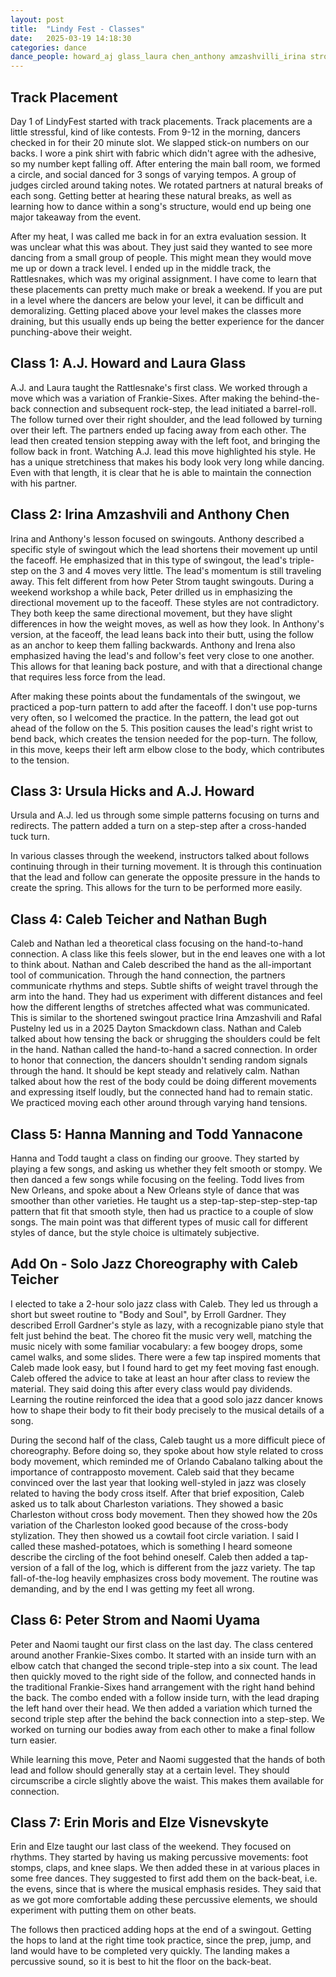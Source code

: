 ```yaml
---
layout: post
title:  "Lindy Fest - Classes"
date:   2025-03-19 14:18:30
categories: dance 
dance_people: howard_aj glass_laura chen_anthony amzashvilli_irina strom_peter hicks_ursula teicher_caleb bugh_nathan cabalano_orlando uyama_naomi morris_erin visnevskyte_elze pustelny_ rafal
---
```


## Track Placement

Day 1 of LindyFest started with track placements. Track placements are a little stressful, kind of like contests. From 9-12 in the morning, dancers checked in for their 20 minute slot.  We slapped stick-on numbers on our backs.  I wore a pink shirt with fabric which didn't agree with the adhesive, so my number kept falling off.  After entering the main ball room, we formed a circle, and social danced for 3 songs of varying tempos.  A group of judges circled around taking notes. We rotated partners at natural breaks of each song.  Getting better at hearing these natural breaks, as well as learning how to dance within a song's structure, would end up being one major takeaway from the event.

After my heat, I was called me back in for an extra evaluation session.  It was unclear what this was about.  They just said they wanted to see more dancing from a small group of people. This might mean they would move me up or down a track level.  I ended up in the middle track, the Rattlesnakes, which was my original assignment.  I have come to learn that these placements can pretty much make or break a weekend. If you are put in a level where the dancers are below your level, it can be difficult and demoralizing.  Getting placed above your level makes the classes more draining, but this usually ends up being the better experience for the dancer punching-above their weight.  

## Class 1: A.J. Howard and Laura Glass

A.J. and Laura taught the Rattlesnake's first class.  We worked through a move which was a variation of Frankie-Sixes.  After making the behind-the-back connection and subsequent rock-step, the lead initiated a barrel-roll. The follow turned over their right shoulder, and the lead followed by turning over their left.  The partners ended up facing away from each other. The lead then created tension stepping away with the left foot, and bringing the follow back in front.  Watching A.J. lead this move highlighted his style.  He has a unique stretchiness that makes his body look very long while dancing.  Even with that length, it is clear that he is able to maintain the connection with his partner.  

## Class 2: Irina Amzashvili and Anthony Chen

Irina and Anthony's lesson focused on swingouts.  Anthony described a specific style of swingout which the lead shortens their movement up until the faceoff.  He emphasized that in this type of swingout, the lead's triple-step on the 3 and 4 moves very little. The lead's momentum is still traveling away.  This felt different from how Peter Strom taught swingouts.  During a weekend workshop a while back, Peter drilled us in emphasizing the directional movement up to the faceoff.  These styles are not contradictory.  They both keep the same directional movement, but they have slight differences in how the weight moves, as well as how they look.  In Anthony's version, at the faceoff, the lead leans back into their butt, using the follow as an anchor to keep them falling backwards.  Anthony and Irena also emphasized having the lead's and follow's feet very close to one another.  This allows for that leaning back posture, and with that a directional change that requires less force from the lead.  

After making these points about the fundamentals of the swingout, we practiced a pop-turn pattern to add after the faceoff.  I don't use pop-turns very often, so I welcomed the practice.  In the pattern, the lead got out ahead of the follow on the 5.  This position causes the lead's right wrist to bend back, which creates the tension needed for the pop-turn.  The follow, in this move, keeps their left arm elbow close to the body, which contributes to the tension.  


## Class 3: Ursula Hicks and A.J. Howard

Ursula and A.J. led us through some simple patterns focusing on turns and redirects.  The pattern added a turn on a step-step after a cross-handed tuck turn.  

In various classes through the weekend, instructors talked about follows continuing through in their turning movement.  It is through this continuation that the lead and follow can generate the opposite pressure in the hands to create the spring.  This allows for the turn to be performed more easily. 

## Class 4: Caleb Teicher and Nathan Bugh

Caleb and Nathan led a theoretical class focusing on the hand-to-hand connection.  A class like this feels slower, but in the end leaves one with a lot to think about.  Nathan and Caleb described the hand as the all-important tool of communication.  Through the hand connection, the partners communicate rhythms and steps.  Subtle shifts of weight travel through the arm into the hand.  They had us experiment with different distances and feel how the different lengths of stretches affected what was communicated. This is similar to the shortened swingout practice Irina Amzashvili and Rafal Pustelny led us in a 2025 Dayton Smackdown class.   Nathan and Caleb talked about how tensing the back or shrugging the shoulders could be felt in the hand.  Nathan called the hand-to-hand a sacred connection.  In order to honor that connection, the dancers shouldn't sending random signals through the hand.  It should be kept steady and relatively calm.  Nathan talked about how the rest of the body could be doing different movements and expressing itself loudly, but the connected hand had to remain static.  We practiced moving each other around through varying hand tensions. 

## Class 5: Hanna Manning and Todd Yannacone

Hanna and Todd taught a class on finding our groove.  They started by playing a few songs, and asking us whether they felt smooth or stompy. We then danced a few songs while focusing on the feeling.  Todd lives from New Orleans, and spoke about a New Orleans style of dance that was smoother than other varieties. He taught us a step-tap-step-step-step-tap pattern that fit that smooth style, then had us practice to a couple of slow songs.  The main point was that different types of music call for different styles of dance, but the style choice is ultimately subjective.

## Add On - Solo Jazz Choreography with Caleb Teicher

I elected to take a 2-hour solo jazz class with Caleb.  They led us through a short but sweet routine to "Body and Soul", by Erroll Gardner.  They described Erroll Gardner's style as lazy, with a recognizable piano style that felt just behind the beat.  The choreo fit the music very well, matching the music nicely with some familiar vocabulary: a few boogey drops, some camel walks, and some slides.  There were a few tap inspired moments that Caleb made look easy, but I found hard to get my feet moving fast enough.  Caleb offered the advice to take at least an hour after class to review the material.  They said doing this after every class would pay dividends.  Learning the routine reinforced the idea that a good solo jazz dancer knows how to shape their body to fit their body precisely to the musical details of a song.

During the second half of the class, Caleb taught us a more difficult piece of choreography.  Before doing so, they spoke about how style related to cross body movement, which reminded me of Orlando Cabalano talking about the importance of contrapposto movement.  Caleb said that they became convinced over the last year that looking well-styled in jazz was closely related to having the body cross itself.  After that brief exposition, Caleb asked us to talk about Charleston variations.  They showed a basic Charleston without cross body movement.  Then they showed how the 20s variation of the Charleston looked good because of the cross-body stylization.  They then showed us a cowtail foot circle variation. I said I called these mashed-potatoes, which is something I heard someone describe the circling of the foot behind oneself.  Caleb then added a tap-version of a fall of the log, which is different from the jazz variety.  The tap fall-of-the-log heavily emphasizes cross body movement.  The routine was demanding, and by the end I was getting my feet all wrong.  

## Class 6: Peter Strom and Naomi Uyama

Peter and Naomi taught our first class on the last day.  The class centered around another Frankie-Sixes combo.  It started with an inside turn with an elbow catch that changed the second triple-step into a six count.  The lead then quickly moved to the right side of the follow, and connected hands in the traditional Frankie-Sixes hand arrangement with the right hand behind the back. The combo ended with a follow inside turn, with the lead draping the left hand over their head.  We then added a variation which turned the second triple step after the behind the back connection into a step-step.  We worked on turning our bodies away from each other to make a final follow turn easier. 

While learning this move, Peter and Naomi suggested that the hands of both lead and follow should generally stay at a certain level.  They should circumscribe a circle slightly above the waist.  This makes them available for connection.  

## Class 7: Erin Moris and Elze Visnevskyte

Erin and Elze taught our last class of the weekend.  They focused on rhythms.  They started by having us making percussive movements: foot stomps, claps, and knee slaps.  We then added these in at various places in some free dances.  They suggested to first add them on the back-beat, i.e. the evens, since that is where the musical emphasis resides.  They said that as we got more comfortable adding these percussive elements, we should experiment with putting them on other beats.   

The follows then practiced adding hops at the end of a swingout.  Getting the hops to land at the right time took practice, since the prep, jump, and land would have to be completed very quickly. The landing makes a percussive sound, so it is best to hit the floor on the back-beat. 